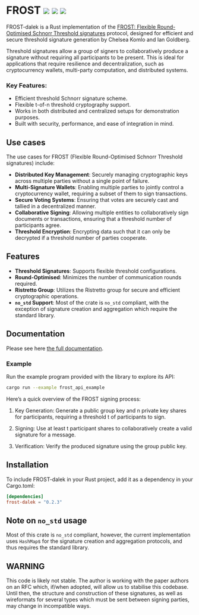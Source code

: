 # FROST [![](https://img.shields.io/crates/v/frost-dalek.svg)](https://crates.io/crates/frost-dalek) [![](https://docs.rs/frost-dalek/badge.svg)](https://docs.rs/frost-dalek) [![](https://travis-ci.com/github/isislovecruft/frost-dalek.svg?branch=master)](https://travis-ci.org/isislovecruft/frost-dalek)

FROST-dalek is a Rust implementation of the
[FROST: Flexible Round-Optimised Schnorr Threshold signatures](https://eprint.iacr.org/2020/852) protocol, designed for efficient and secure threshold signature generation by Chelsea Komlo and Ian Goldberg.

Threshold signatures allow a group of signers to collaboratively produce a signature without requiring all participants to be present. This is ideal for applications that require resilience and decentralization, such as cryptocurrency wallets, multi-party computation, and distributed systems.

### Key Features:

- Efficient threshold Schnorr signature scheme.
- Flexible t-of-n threshold cryptography support.
- Works in both distributed and centralized setups for demonstration purposes.
- Built with security, performance, and ease of integration in mind.

## Use cases

The use cases for FROST (Flexible Round-Optimised Schnorr Threshold signatures) include:

- **Distributed Key Management**: Securely managing cryptographic keys across multiple parties without a single point of failure.
- **Multi-Signature Wallets**: Enabling multiple parties to jointly control a cryptocurrency wallet, requiring a subset of them to sign transactions.
- **Secure Voting Systems**: Ensuring that votes are securely cast and tallied in a decentralized manner.
- **Collaborative Signing**: Allowing multiple entities to collaboratively sign documents or transactions, ensuring that a threshold number of participants agree.
- **Threshold Encryption**: Encrypting data such that it can only be decrypted if a threshold number of parties cooperate.

## Features

- **Threshold Signatures**: Supports flexible threshold configurations.
- **Round-Optimised**: Minimizes the number of communication rounds required.
- **Ristretto Group**: Utilizes the Ristretto group for secure and efficient cryptographic operations.
- **`no_std` Support**: Most of the crate is `no_std` compliant, with the exception of signature creation and aggregation which require the standard library.

## Documentation

Please see here [the full documentation](https://docs.rs/frost-dalek).

### Example

Run the example program provided with the library to explore its API:

```bash
cargo run --example frost_api_example
```

Here’s a quick overview of the FROST signing process:

1. Key Generation: Generate a public group key and n private key shares for participants, requiring a threshold t of participants to sign.

2. Signing: Use at least t participant shares to collaboratively create a valid signature for a message.

3. Verification: Verify the produced signature using the group public key.

## Installation
To include FROST-dalek in your Rust project, add it as a dependency in your Cargo.toml:

```toml
[dependencies]
frost-dalek = "0.2.3"
```

## Note on `no_std` usage

Most of this crate is `no_std` compliant, however, the current
implementation uses `HashMap`s for the signature creation and aggregation
protocols, and thus requires the standard library.

## WARNING

This code is likely not stable. The author is working with the paper authors on
an RFC which, if/when adopted, will allow us to stabilise this codebase. Until
then, the structure and construction of these signatures, as well as wireformats
for several types which must be sent between signing parties, may change in
incompatible ways.
